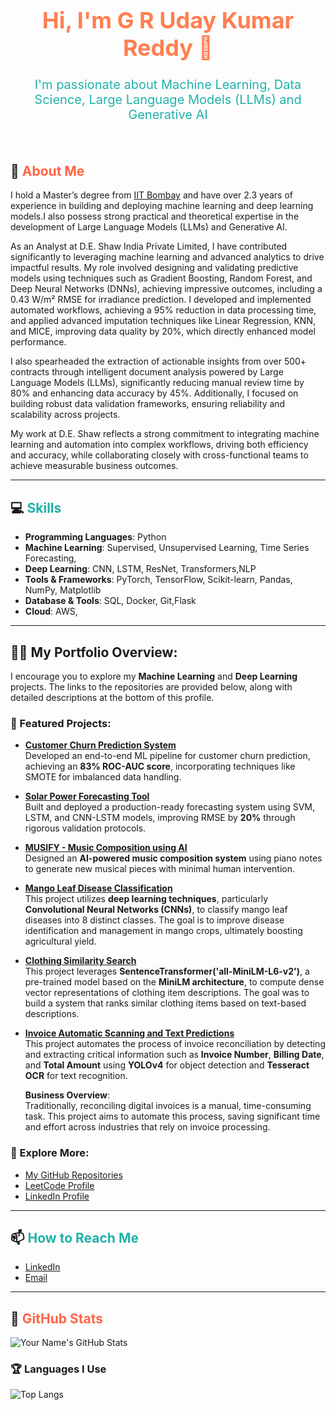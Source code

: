 <!-- Profile Header with background and style -->
<div align="center">
  <h1 style="font-size: 36px; color: #ff7f50;">Hi, I'm G R Uday Kumar Reddy 👋</h1>
  <p style="font-size: 20px; color: #20b2aa;">I'm passionate about Machine Learning, Data Science, Large Language Models (LLMs) and Generative AI </p>
</div>

<br/> 


## 🚀 <span style="color: #ff6347;">About Me</span>
I hold a Master’s degree from [IIT Bombay](https://www.iitb.ac.in/) and have over 2.3 years of experience in building and deploying machine learning and deep learning models.I also possess strong practical and theoretical expertise in the development of Large Language Models (LLMs) and Generative AI.

As an Analyst at D.E. Shaw India Private Limited, I have contributed significantly to leveraging machine learning and advanced analytics to drive impactful results. My role involved designing and validating predictive models using techniques such as Gradient Boosting, Random Forest, and Deep Neural Networks (DNNs), achieving impressive outcomes, including a 0.43 W/m² RMSE for irradiance prediction. I developed and implemented automated workflows, achieving a 95% reduction in data processing time, and applied advanced imputation techniques like Linear Regression, KNN, and MICE, improving data quality by 20%, which directly enhanced model performance.

I also spearheaded the extraction of actionable insights from over 500+ contracts through intelligent document analysis powered by Large Language Models (LLMs), significantly reducing manual review time by 80% and enhancing data accuracy by 45%. Additionally, I focused on building robust data validation frameworks, ensuring reliability and scalability across projects.

My work at D.E. Shaw reflects a strong commitment to integrating machine learning and automation into complex workflows, driving both efficiency and accuracy, while collaborating closely with cross-functional teams to achieve measurable business outcomes.

---

## 💻 <span style="color: #20b2aa;">Skills</span> 
- **Programming Languages**: Python
- **Machine Learning**: Supervised, Unsupervised Learning, Time Series Forecasting,
- **Deep Learning**: CNN, LSTM, ResNet, Transformers,NLP
- **Tools & Frameworks**: PyTorch, TensorFlow, Scikit-learn, Pandas, NumPy, Matplotlib
- **Database & Tools**: SQL, Docker, Git,Flask
- **Cloud**: AWS,
---

## 💼🎒 My Portfolio Overview:
I encourage you to explore my **Machine Learning** and **Deep Learning** projects. The links to the repositories are provided below, along with detailed descriptions at the bottom of this profile.

### 📂 Featured Projects:
- [**Customer Churn Prediction System**](https://github.com/udaybhaskar717/churn-prediction-app)  
  Developed an end-to-end ML pipeline for customer churn prediction, achieving an **83% ROC-AUC score**, incorporating techniques like SMOTE for imbalanced data handling.

- [**Solar Power Forecasting Tool**](https://github.com/udaybhaskar717/Gandikota_Solar_Power_Forecasting_Tool)  
  Built and deployed a production-ready forecasting system using SVM, LSTM, and CNN-LSTM models, improving RMSE by **20%** through rigorous validation protocols.
  
- [**MUSIFY - Music Composition using AI**](https://github.com/udaybhaskar717/Musify)  
  Designed an **AI-powered music composition system** using piano notes to generate new musical pieces with minimal human intervention.
- [**Mango Leaf Disease Classification**](https://github.com/udaybhaskar717/Mango_Leaves_Disease_Detection)  
  This project utilizes **deep learning techniques**, particularly **Convolutional Neural Networks (CNNs)**, to classify mango leaf diseases into 8 distinct classes. The goal is to improve disease identification and management in mango crops, ultimately boosting agricultural yield.
- [**Clothing Similarity Search**](https://github.com/udaybhaskar717/clothingsimillairty?tab=readme-ov-file#clothing-similarity-finder)    
  This project leverages **SentenceTransformer('all-MiniLM-L6-v2')**, a pre-trained model based on the **MiniLM architecture**, to compute dense vector representations of clothing item descriptions. The goal was to build a system that ranks similar clothing items based on text-based descriptions.
- [**Invoice Automatic Scanning and Text Predictions**](https://github.com/udaybhaskar717/GNR-638)  
  This project automates the process of invoice reconciliation by detecting and extracting critical information such as **Invoice Number**, **Billing Date**, and **Total Amount** using **YOLOv4** for object detection and **Tesseract OCR** for text recognition.

  **Business Overview**:  
  Traditionally, reconciling digital invoices is a manual, time-consuming task. This project aims to automate this process, saving significant time and effort across industries that rely on invoice processing.
  

### 📄 Explore More:
- [My GitHub Repositories](https://github.com/udaybhaskar717)
- [LeetCode Profile](https://leetcode.com/u/GRUDAYKUMARREDDY)
- [LinkedIn Profile](https://www.linkedin.com/in/uday-g-r/)


---

## 📫 <span style="color: #20b2aa;">How to Reach Me</span>
- [LinkedIn](https://www.linkedin.com/in/your-profile](https://www.linkedin.com/in/uday-g-r/))
- [Email](mailto:udaybhaskar717@gmail.com)

---

## 🎯 <span style="color: #ff6347;">GitHub Stats</span>
![Your Name's GitHub Stats](https://github-readme-stats.vercel.app/api?username=udaybhaskar717&show_icons=true&hide_title=true&hide=prs&count_private=true&theme=radical)

<!-- Show off your languages -->
### 🏆 Languages I Use
![Top Langs](https://github-readme-stats.vercel.app/api/top-langs/?username=udaybhaskar717&langs_count=8&layout=compact&theme=radical)
